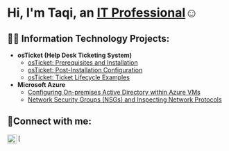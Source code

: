 <h1>Hi, I'm Taqi, an <a href="https://linkedin.com/in/Taqq">IT Professional</a>☺</h1>

<h2>👨‍💻 Information Technology Projects:</h2>

- <b>osTicket (Help Desk Ticketing System)</b>
  - [osTicket: Prerequisites and Installation](https://github.com/taqiabdulrahman/osticket.git)
  - [osTicket: Post-Installation Configuration](https://github.com/taqiabdulrahman/osticket-post-install.git)
  - [osTicket: Ticket Lifecycle Examples](https://github.com/taqiabdulrahman/osticket-lifecycle.git)
- <b>Microsoft Azure</b>
  - [Configuring On-premises Active Directory within Azure VMs](https://github.com/taqiabdulrahman/configure-ad.git)
  - [Network Security Groups (NSGs) and Inspecting Network Protocols](https://github.com/taqiabdulrahman/azure-nsg-setup.git)

<h2>🤳Connect with me:</h2>

[<img align="left" alt="Taqq | LinkedIn" width="22px" src="https://cdn.jsdelivr.net/npm/simple-icons@v3/icons/linkedin.svg" />

